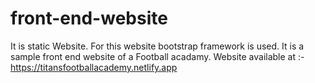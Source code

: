 # front-end-website

It is static Website.
For this website bootstrap framework is used.
It is a sample front end website of a  Football acadamy.
Website available at :- https://titansfootballacademy.netlify.app
